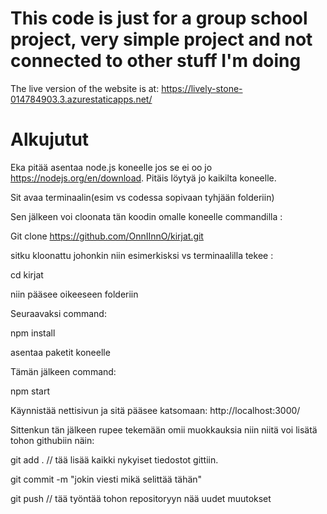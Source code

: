 # This code is just for a group school project, very simple project and not connected to other stuff I'm doing

The live version of the website is at:
https://lively-stone-014784903.3.azurestaticapps.net/

# Alkujutut

Eka pitää asentaa node.js koneelle jos se ei oo jo https://nodejs.org/en/download. Pitäis löytyä jo kaikilta koneelle.

Sit avaa terminaalin(esim vs codessa sopivaan tyhjään folderiin)

Sen jälkeen voi cloonata tän koodin omalle koneelle commandilla :

Git clone https://github.com/OnnIInnO/kirjat.git

sitku kloonattu johonkin niin esimerkisksi vs terminaalilla tekee :

cd kirjat

niin pääsee oikeeseen folderiin

Seuraavaksi command:

npm install

asentaa paketit koneelle

Tämän jälkeen command:

npm start

Käynnistää nettisivun ja sitä pääsee katsomaan: http://localhost:3000/

Sittenkun tän jälkeen rupee tekemään omii muokkauksia niin niitä voi lisätä tohon githubiin näin:

git add . // tää lisää kaikki nykyiset tiedostot gittiin.

git commit -m "jokin viesti mikä selittää tähän"

git push // tää työntää tohon repositoryyn nää uudet muutokset
